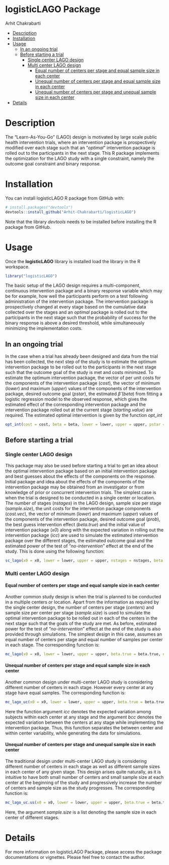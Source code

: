logisticLAGO Package
================
Arhit Chakrabarti

-   [Description](#description)
-   [Installation](#installation)
-   [Usage](#usage)
    -   [In an ongoing trial](#in-an-ongoing-trial)
    -   [Before starting a trial](#before-starting-a-trial)
        -   [Single center LAGO design](#single-center-lago-design)
        -   [Multi center LAGO design](#multi-center-lago-design)
            -   [Equal number of centers per stage and equal sample size
                in each
                center](#equal-number-of-centers-per-stage-and-equal-sample-size-in-each-center)
            -   [Unequal number of centers per stage and equal sample
                size in each
                center](#unequal-number-of-centers-per-stage-and-equal-sample-size-in-each-center)
            -   [Unequal number of centers per stage and unequal sample
                size in each
                center](#unequal-number-of-centers-per-stage-and-unequal-sample-size-in-each-center)
-   [Details](#details)

# Description

The “Learn-As-You-Go” (LAGO) design is motivated by large scale public
health intervention trials, where an intervention package is
prospectively modified over each stage such that an “*optimal*”
intervention package is rolled out to the participants in the next
stage. This R package implements the optimization for the LAGO study
with a single constraint, namely the outcome goal constraint and binary
response.

# Installation

You can install logisticLAGO R package from GitHub with:

``` r
# install.packages("devtools")
devtools::install_github("Arhit-Chakrabarti/logisticLAGO")
```

Note that the library *devtools* needs to be installed before installing
the R package from GitHub.

# Usage

Once the **logisticLAGO** library is installed load the library in the R
workspace.

``` r
library("logisticLAGO")
```

The basic setup of the LAGO design requires a multi-component,
continuous intervention package and a binary response variable which may
be for example, how well the participants perform on a test following
administration of the intervention package. The intervention package is
prospectively changed at every stage based on the cumulative data
collected over the stages and an *optimal* package is rolled out to the
participants in the next stage such that the probability of success for
the binary response is above a desired threshold, while simultaneously
minimizing the implementation costs.

## In an ongoing trial

In the case when a trial has already been designed and data from the
trial has been collected, the next step of the study is to estimate the
optimum intervention package to be rolled out to the participants in the
next stage such that the outcome goal of the study is met and costs
minimized. To estimate the optimum intervention package, the vector of
per unit costs for the components of the intervention package (*cost*),
the vector of minimum (*lower*) and maximum (*upper*) values of the
components of the intervention package, desired outcome goal (*pstar*),
the estimated *β̂* (*beta*) from fitting a logistic regression model to
the observed response, which gives the estimated effect of the
corresponding intervention package and the intervention package rolled
out at the current stage (*starting.value*) are required. The estimated
optimal intervention is given by the function *opt\_int*

``` r
opt_int(cost = cost, beta = beta, lower = lower, upper = upper, pstar = pstar, starting.value = starting.value)
```

## Before starting a trial

### Single center LAGO design

This package may also be used before starting a trial to get an idea
about the optimal intervention package based on an initial intervention
package and best guesses about the effects of the components on the
response. Initial package and idea about the effects of the components
of the intervention package may be obtained from an investigator or from
knowledge of prior or concurrent intervention trials. The simplest case
is when the trial is designed to be conducted in a single center or
location. The number of stages (*nstages*) in the LAGO design, sample
size per stage (*sample.size*), the unit costs for the intervention
package components (*cost.vec*), the vector of minimum (*lower*) and
maximum (*upper*) values of the components of the intervention package,
desired outcome goal (*prob*), the best guess intervention effect
(*beta.true*) and the initial value of intervention package (*x0*) along
with the expected variation in rolling out the intervention package
(*icc*) are used to simulate the estimated intervention package over the
different stages, the estimated outcome goal and the estimated power of
the test of “*no-intervention*” effect at the end of the study. This is
done using the following function:

``` r
sc_lago(x0 = x0, lower = lower, upper = upper, nstages = nstages, beta.true = beta.true, sample.size = sample.size, icc = icc, cost.vec = cost.vec, prob = prob)
```

### Multi center LAGO design

#### Equal number of centers per stage and equal sample size in each center

Another common study design is when the trial is planned to be conducted
in a multiple centers or location. Apart from the information as
required by the single center design, the number of centers per stage
(*centers*) and sample size per center per stage (*sample.size*) is used
to simulate the optimal intervention package to be rolled out in each of
the centers in the next stage such that the goals of the study are met.
As before, estimated power for the test of “*no-intervention*” effect at
the end of the study is also provided through simulations. The simplest
design in this case, assumes an equal number of centers per stage and
equal number of samples per center in each stage. The corresponding
function is:

``` r
mc_lago(x0 = x0, lower = lower, upper = upper, beta.true = beta.true, nstages = nstages, centers = centers, sample.size = sample.size, cost.vec = cost.vec, prob = prob, icc = icc)
```

#### Unequal number of centers per stage and equal sample size in each center

Another common design under multi-center LAGO study is considering
different number of centers in each stage. However every center at any
stage have equal samples. The corresponding function is:

``` r
mc_lago_uc(x0 = x0, lower = lower, upper = upper, beta.true = beta.true, nstages = nstages, centers = centers, sample.size = sample.size, cost.vec = cost.vec, prob = prob, icc = icc, bcc = bcc)
```

Here the function argument *icc* denotes the expected variation among
subjects within each center at any stage and the argument *bcc* denotes
the expected variation between the centers at any stage while
implementing the intervention package. Thus, this function separates the
between center and within center variability, while generating the data
for simulations.

#### Unequal number of centers per stage and unequal sample size in each center

The traditional design under multi-center LAGO study is considering
different number of centers in each stage as well as different sample
sizes in each center of any given stage. This design arises quite
naturally, as it is intuitive to have both small number of centers and
small sample size at each center at the beginning of the study and
progressively increase the number of centers and sample size as the
study progresses. The corresponding function is:

``` r
mc_lago_uc.us(x0 = x0, lower = lower, upper = upper, beta.true = beta.true, nstages = nstages, centers = centers, sample.size = sample.size, cost.vec = cost.vec, prob = prob, icc = icc, bcc = bcc)
```

Here, the argument *sample.size* is a list denoting the sample size in
each center of different stages.

# Details

For more information on logisticLAGO Package, please access the package
documentations or vignettes. Please feel free to contact the author.
